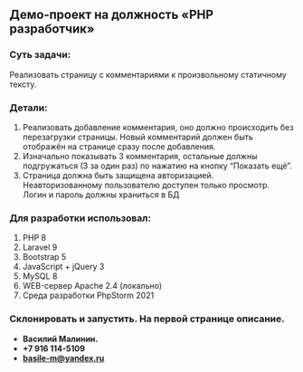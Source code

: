 ## Демо-проект на должность «PHP разработчик»

### Суть задачи:
Реализовать страницу с комментариями к произвольному статичному тексту.

### Детали:
1. Реализовать добавление комментария, оно должно происходить без перезагрузки страницы. Новый комментарий должен быть отображён на странице сразу после добавления.
2. Изначально показывать 3 комментария, остальные должны подгружаться (3 за один раз) по нажатию на кнопку “Показать ещё”.
3. Страница должна быть защищена авторизацией. Неавторизованному пользователю доступен только просмотр. Логин и пароль должны храниться в БД 

### Для разработки использовал:
1. PHP 8
2. Laravel 9
3. Bootstrap 5
4. JavaScript + jQuery 3
5. MySQL 8
6. WEB-сервер Apache 2.4 (локально)
7. Среда разработки PhpStorm 2021

### Склонировать и запустить. На первой странице описание.
   
- **Василий Малинин.**
- **+7 916 114-5109**
- **basile-m@yandex.ru**
